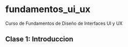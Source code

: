 # fundamentos_ui_ux
Curso de Fundamentos de Diseño de Interfaces UI y UX

## Clase 1: Introduccion


